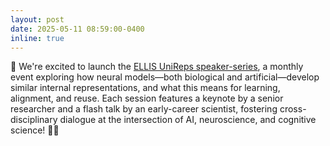 ```yaml
---
layout: post
date: 2025-05-11 08:59:00-0400
inline: true
---
```


🚀 We're excited to launch the [ELLIS UniReps speaker-series](https://unireps.org/speaker-series/), a monthly event exploring how neural models—both biological and artificial—develop similar internal representations, and what this means for learning, alignment, and reuse. Each session features a keynote by a senior researcher and a flash talk by an early-career scientist, fostering cross-disciplinary dialogue at the intersection of AI, neuroscience, and cognitive science! 🔵🔴


